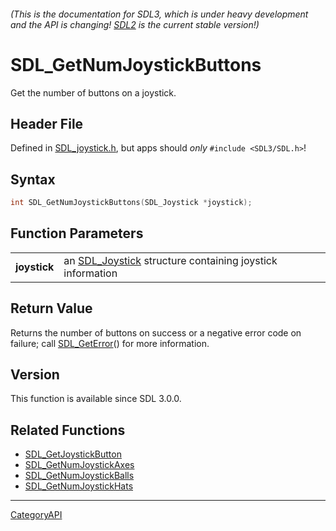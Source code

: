###### (This is the documentation for SDL3, which is under heavy development and the API is changing! [SDL2](https://wiki.libsdl.org/SDL2/) is the current stable version!)
# SDL_GetNumJoystickButtons

Get the number of buttons on a joystick.

## Header File

Defined in [SDL_joystick.h](https://github.com/libsdl-org/SDL/blob/main/include/SDL3/SDL_joystick.h), but apps should _only_ `#include <SDL3/SDL.h>`!

## Syntax

```c
int SDL_GetNumJoystickButtons(SDL_Joystick *joystick);

```

## Function Parameters

|                  |                                                                           |
| ---------------- | ------------------------------------------------------------------------- |
| **joystick**     | an [SDL_Joystick](SDL_Joystick) structure containing joystick information |

## Return Value

Returns the number of buttons on success or a negative error code on
failure; call [SDL_GetError](SDL_GetError)() for more information.

## Version

This function is available since SDL 3.0.0.

## Related Functions

* [SDL_GetJoystickButton](SDL_GetJoystickButton)
* [SDL_GetNumJoystickAxes](SDL_GetNumJoystickAxes)
* [SDL_GetNumJoystickBalls](SDL_GetNumJoystickBalls)
* [SDL_GetNumJoystickHats](SDL_GetNumJoystickHats)

----
[CategoryAPI](CategoryAPI)

